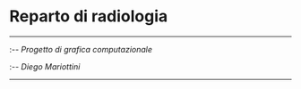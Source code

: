 # Reparto di radiologia
- - -

:-- *Progetto di grafica computazionale*

:-- *Diego Mariottini*

- - -


